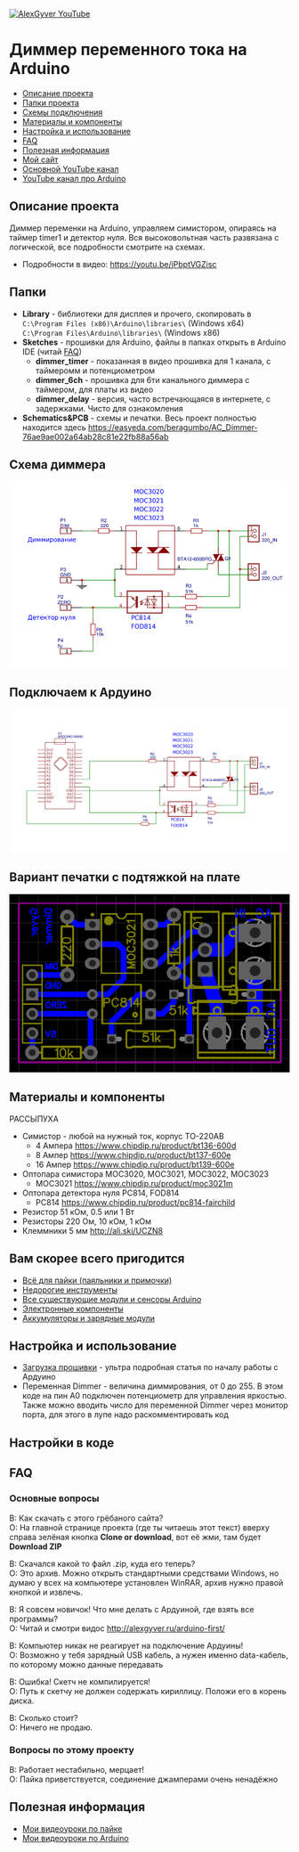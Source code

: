 [![AlexGyver YouTube](http://alexgyver.ru/git_banner.jpg)](https://www.youtube.com/channel/UCgtAOyEQdAyjvm9ATCi_Aig?sub_confirmation=1)
# Диммер переменного тока на Arduino
* [Описание проекта](#chapter-0)
* [Папки проекта](#chapter-1)
* [Схемы подключения](#chapter-2)
* [Материалы и компоненты](#chapter-3)
* [Настройка и использование](#chapter-4)
* [FAQ](#chapter-5)
* [Полезная информация](#chapter-6)
* [Мой сайт](http://alexgyver.ru/)
* [Основной YouTube канал](https://www.youtube.com/channel/UCgtAOyEQdAyjvm9ATCi_Aig?sub_confirmation=1)
* [YouTube канал про Arduino](https://www.youtube.com/channel/UC4axiS76D784-ofoTdo5zOA?sub_confirmation=1)
<a id="chapter-0"></a>
## Описание проекта
Диммер переменки на Arduino, управляем симистором, опираясь на таймер timer1 и детектор нуля. Вся высоковольтная часть развязана с логической, все подробности смотрите на схемах.
- Подробности в видео: https://youtu.be/jPbptVGZisc

<a id="chapter-1"></a>
## Папки
- **Library** - библиотеки для дисплея и прочего, скопировать в  
`C:\Program Files (x86)\Arduino\libraries\` (Windows x64)  
`C:\Program Files\Arduino\libraries\` (Windows x86)
- **Sketches** - прошивки для Arduino, файлы в папках открыть в Arduino IDE (читай [FAQ](#chapter-5))
  + **dimmer_timer** - показанная в видео прошивка для 1 канала, с таймеромм и потенциометром
  + **dimmer_6ch** - прошивка для 6ти канального диммера с таймером, для платы из видео
  + **dimmer_delay** - версия, часто встречающаяся в интернете, с задержками. Чисто для ознакомления
- **Schematics&PCB** - схемы и печатки. Весь проект полностью находится здесь https://easyeda.com/beragumbo/AC_Dimmer-76ae9ae002a64ab28c81e22fb88a56ab

<a id="chapter-2"></a>
## Схема диммера
![СХЕМА](https://github.com/AlexGyver/AC_Dimmer/blob/master/Schematics%26PCB/dimmer_sch.png)

## Подключаем к Ардуино
![СХЕМА](https://github.com/AlexGyver/AC_Dimmer/blob/master/Schematics%26PCB/dimmer_sch_ard.png)

## Вариант печатки с подтяжкой на плате
![СХЕМА](https://github.com/AlexGyver/AC_Dimmer/blob/master/Schematics%26PCB/pcb+5V.png)

<a id="chapter-3"></a>
## Материалы и компоненты
РАССЫПУХА
* Симистор - любой на нужный ток, корпус TO-220AB
  + 4 Ампера https://www.chipdip.ru/product/bt136-600d
  + 8 Ампер https://www.chipdip.ru/product/bt137-600e
  + 16 Ампер https://www.chipdip.ru/product/bt139-600e
* Оптопара симистора MOC3020, MOC3021, MOC3022, MOC3023
  + MOC3021 https://www.chipdip.ru/product/moc3021m
* Оптопара детектора нуля PC814, FOD814
  + PC814 https://www.chipdip.ru/product/pc814-fairchild
* Резистор 51 кОм, 0.5 или 1 Вт
* Резисторы 220 Ом, 10 кОм, 1 кОм
* Клеммники 5 мм http://ali.ski/UCZN8


## Вам скорее всего пригодится
* [Всё для пайки (паяльники и примочки)](http://alexgyver.ru/all-for-soldering/)
* [Недорогие инструменты](http://alexgyver.ru/my_instruments/)
* [Все существующие модули и сенсоры Arduino](http://alexgyver.ru/arduino_shop/)
* [Электронные компоненты](http://alexgyver.ru/electronics/)
* [Аккумуляторы и зарядные модули](http://alexgyver.ru/18650/)

<a id="chapter-4"></a>
## Настройка и использование
* [Загрузка прошивки](http://alexgyver.ru/arduino-first/) - ультра подробная статья по началу работы с Ардуино
* Переменная Dimmer - величина диммирования, от 0 до 255. В этом коде на пин А0 подключен потенциометр для управления яркостью. Также можно вводить число для переменной Dimmer через монитор порта, для этого в лупе надо раскомментировать код

## Настройки в коде


<a id="chapter-5"></a>
## FAQ
### Основные вопросы
В: Как скачать с этого грёбаного сайта?  
О: На главной странице проекта (где ты читаешь этот текст) вверху справа зелёная кнопка **Clone or download**, вот её жми, там будет **Download ZIP**

В: Скачался какой то файл .zip, куда его теперь?  
О: Это архив. Можно открыть стандартными средствами Windows, но думаю у всех на компьютере установлен WinRAR, архив нужно правой кнопкой и извлечь.

В: Я совсем новичок! Что мне делать с Ардуиной, где взять все программы?  
О: Читай и смотри видос http://alexgyver.ru/arduino-first/

В: Компьютер никак не реагирует на подключение Ардуины!  
О: Возможно у тебя зарядный USB кабель, а нужен именно data-кабель, по которому можно данные передавать

В: Ошибка! Скетч не компилируется!  
О: Путь к скетчу не должен содержать кириллицу. Положи его в корень диска.

В: Сколько стоит?  
О: Ничего не продаю.

### Вопросы по этому проекту
В: Работает нестабильно, мерцает!  
О: Пайка приветствуется, соединение джамперами очень ненадёжно

<a id="chapter-6"></a>
## Полезная информация
* [Мои видеоуроки по пайке](https://www.youtube.com/playlist?list=PLOT_HeyBraBuMIwfSYu7kCKXxQGsUKcqR)
* [Мои видеоуроки по Arduino](http://alexgyver.ru/arduino_lessons/)
